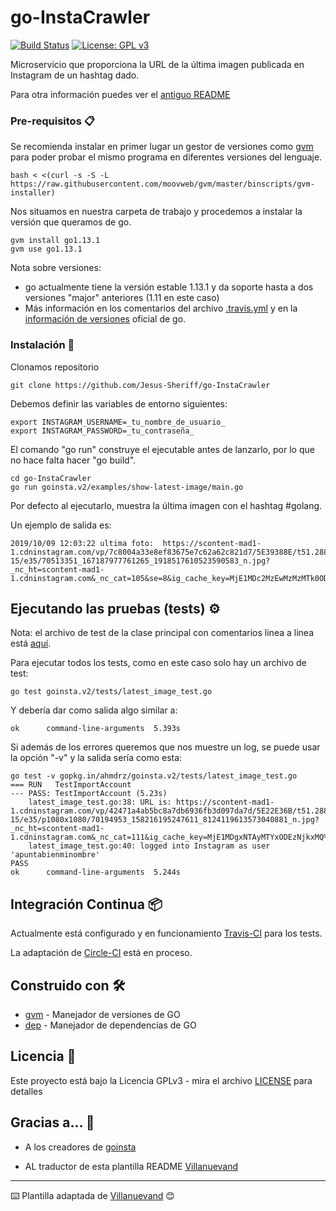 # go-InstaCrawler

[![Build Status](https://travis-ci.com/Jesus-Sheriff/go-InstaCrawler.svg?branch=master)](https://travis-ci.com/Jesus-Sheriff/go-InstaCrawler)
[![License: GPL v3](https://img.shields.io/badge/License-GPLv3-blue.svg)](https://www.gnu.org/licenses/gpl-3.0)

Microservicio que proporciona la URL de la última imagen publicada en Instagram de un hashtag dado.

Para otra información puedes ver el [antiguo README](https://github.com/Jesus-Sheriff/go-InstaCrawler/blob/master/README_2.md)

### Pre-requisitos 📋


Se recomienda instalar en primer lugar un gestor de versiones como [gvm](https://github.com/moovweb/gvm) para poder probar el mismo programa en diferentes versiones del lenguaje.

```
bash < <(curl -s -S -L https://raw.githubusercontent.com/moovweb/gvm/master/binscripts/gvm-installer)
```
Nos situamos en nuestra carpeta de trabajo y procedemos a instalar la versión que queramos de go.

```
gvm install go1.13.1
gvm use go1.13.1
```

Nota sobre versiones:

* go actualmente tiene la versión estable 1.13.1 y da soporte hasta a dos versiones "major" anteriores (1.11 en este caso)
* Más información en los comentarios del archivo [.travis.yml](https://github.com/Jesus-Sheriff/go-InstaCrawler/blob/master/.travis.yml) y en la [información de versiones](https://golang.org/doc/devel/release.html) oficial de go.

### Instalación 🔧

Clonamos repositorio

```
git clone https://github.com/Jesus-Sheriff/go-InstaCrawler
```

Debemos definir las variables de entorno siguientes:

```
export INSTAGRAM_USERNAME=_tu_nombre_de_usuario_
export INSTAGRAM_PASSWORD=_tu_contraseña_
```
El comando "go run" construye el ejecutable antes de lanzarlo, por lo que no hace falta hacer "go build".

```
cd go-InstaCrawler
go run goinsta.v2/examples/show-latest-image/main.go
```

Por defecto al ejecutarlo, muestra la última imagen con el hashtag #golang.

Un ejemplo de salida es:

```
2019/10/09 12:03:22 ultima foto:  https://scontent-mad1-1.cdninstagram.com/vp/7c8004a33e8ef83675e7c62a62c821d7/5E39388E/t51.2885-15/e35/70513351_167187977761265_1918517610523590583_n.jpg?_nc_ht=scontent-mad1-1.cdninstagram.com&_nc_cat=105&se=8&ig_cache_key=MjE1MDc2MzEwMzMzMTk0ODE0Mw%3D%3D.2
```

## Ejecutando las pruebas (tests) ⚙️

Nota: el archivo de test de la clase principal con comentarios linea a linea está [aquí](https://github.com/Jesus-Sheriff/go-InstaCrawler/blob/master/goinsta.v2/tests/latest_image_test.go).

Para ejecutar todos los tests, como en este caso solo hay un archivo de test:

```
go test goinsta.v2/tests/latest_image_test.go
```

Y debería dar como salida algo similar a:

```
ok  	command-line-arguments	5.393s
```

Si además de los errores queremos que nos muestre un log, se puede usar la opción "-v" y la salida sería como esta:

```
go test -v gopkg.in/ahmdrz/goinsta.v2/tests/latest_image_test.go 
=== RUN   TestImportAccount
--- PASS: TestImportAccount (5.23s)
    latest_image_test.go:38: URL is: https://scontent-mad1-1.cdninstagram.com/vp/42471a4ab5bc8a7db6936fb3d097da7d/5E22E36B/t51.2885-15/e35/p1080x1080/70194953_158216195247611_8124119613573040881_n.jpg?_nc_ht=scontent-mad1-1.cdninstagram.com&_nc_cat=111&ig_cache_key=MjE1MDgxNTAyMTYxODEzNjkxMQ%3D%3D.2
    latest_image_test.go:40: logged into Instagram as user 'apuntabienminombre'
PASS
ok  	command-line-arguments	5.244s
```

## Integración Continua 📦

Actualmente está configurado y en funcionamiento [Travis-CI](https://travis-ci.com/Jesus-Sheriff/go-InstaCrawler) para los tests.

La adaptación de [Circle-CI](https://circleci.com/gh/Jesus-Sheriff/go-InstaCrawler) está en proceso.

## Construido con 🛠️


* [gvm](https://github.com/moovweb/gvm) - Manejador de versiones de GO
* [dep](https://github.com/golang/dep) - Manejador de dependencias de GO



## Licencia 📄

Este proyecto está bajo la Licencia GPLv3 - mira el archivo [LICENSE](https://github.com/Jesus-Sheriff/go-InstaCrawler/blob/master/LICENSE) para detalles

## Gracias a... 🎁

* A los creadores de [goinsta](https://github.com/ahmdrz/goinsta)

* AL traductor de esta plantilla README [Villanuevand](https://github.com/Villanuevand)



---
⌨️ Plantilla adaptada de [Villanuevand](https://github.com/Villanuevand) 😊
